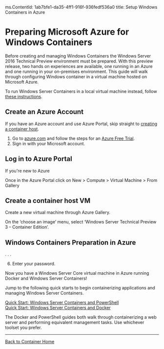 ﻿ms.ContentId: 1ab7bfe1-da35-4ff1-916f-936fedf536a0
title: Setup Windows Containers in Azure

# Preparing Microsoft Azure for Windows Containers

Before creating and managing Windows Containers the Windows Server 2016 Technical Preview environment must be prepared. With this preview release, two hands on experiences are available, one running in an Azure and one running in your on-premises environment. This guide will walk through configuring Windows container in a virtual machine hosted on Microsoft Azure. 

To run Windows Server Containers in a local virtual machine instead, follow [these instructions](./container_setup.md).

## Create an Azure Account
If you have an Azure account and use Azure Portal, skip straight to [creating a container host](#CreateacontainerhostVM).

1. Go to [azure.com](https://azure.microsoft.com) and follow the steps for an [Azure Free Trial](https://azure.microsoft.com/en-us/pricing/free-trial/).
2. Sign in with your Microsoft account.

## Log in to Azure Portal

If you're new to Azure

Once in the Azure Portal click on New > Compute > Virtual Machine > From Gallery

## Create a container host VM
Create a new virtual machine through Azure Gallery.

On the ‘choose an image’ menu, select ‘Windows Server Technical Preview 3 – Container Edition’.

##  Windows Containers Preparation in Azure

.
.
.

6.  Enter your password.  

Now you have a Windows Server Core virtual machine in Azure running Docker and Windows Server Containers!
  
Jump to the following quick starts to begin containerizing applications and managing Windows Server Containers.

[Quick Start: Windows Server Containers and PowerShell](./manage_powershell.md)  
[Quick Start: Windows Server Containers and Docker](./manage_docker.md) 

The Docker and PowerShell guides both walk through containerizing a web server and performing equivalent management tasks.  Use whichever toolset you prefer. 

-------------------

[Back to Container Home](../containers_welcome.md)
